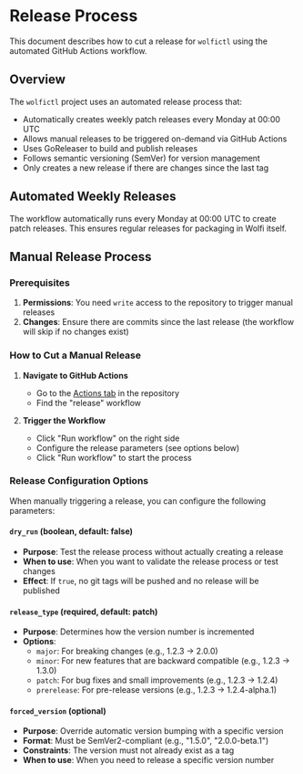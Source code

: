 # Release Process

This document describes how to cut a release for `wolfictl` using the automated GitHub Actions workflow.

## Overview

The `wolfictl` project uses an automated release process that:

- Automatically creates weekly patch releases every Monday at 00:00 UTC
- Allows manual releases to be triggered on-demand via GitHub Actions
- Uses GoReleaser to build and publish releases
- Follows semantic versioning (SemVer) for version management
- Only creates a new release if there are changes since the last tag

## Automated Weekly Releases

The workflow automatically runs every Monday at 00:00 UTC to create patch releases. This ensures regular releases for packaging in Wolfi itself.

## Manual Release Process

### Prerequisites

1. **Permissions**: You need `write` access to the repository to trigger manual releases
2. **Changes**: Ensure there are commits since the last release (the workflow will skip if no changes exist)

### How to Cut a Manual Release

1. **Navigate to GitHub Actions**
   - Go to the [Actions tab](https://github.com/wolfi-dev/wolfictl/actions) in the repository
   - Find the "release" workflow

2. **Trigger the Workflow**
   - Click "Run workflow" on the right side
   - Configure the release parameters (see options below)
   - Click "Run workflow" to start the process

### Release Configuration Options

When manually triggering a release, you can configure the following parameters:

#### `dry_run` (boolean, default: false)
- **Purpose**: Test the release process without actually creating a release
- **When to use**: When you want to validate the release process or test changes
- **Effect**: If `true`, no git tags will be pushed and no release will be published

#### `release_type` (required, default: patch)
- **Purpose**: Determines how the version number is incremented
- **Options**:
  - `major`: For breaking changes (e.g., 1.2.3 → 2.0.0)
  - `minor`: For new features that are backward compatible (e.g., 1.2.3 → 1.3.0)
  - `patch`: For bug fixes and small improvements (e.g., 1.2.3 → 1.2.4)
  - `prerelease`: For pre-release versions (e.g., 1.2.3 → 1.2.4-alpha.1)

#### `forced_version` (optional)
- **Purpose**: Override automatic version bumping with a specific version
- **Format**: Must be SemVer2-compliant (e.g., "1.5.0", "2.0.0-beta.1")
- **Constraints**: The version must not already exist as a tag
- **When to use**: When you need to release a specific version number
